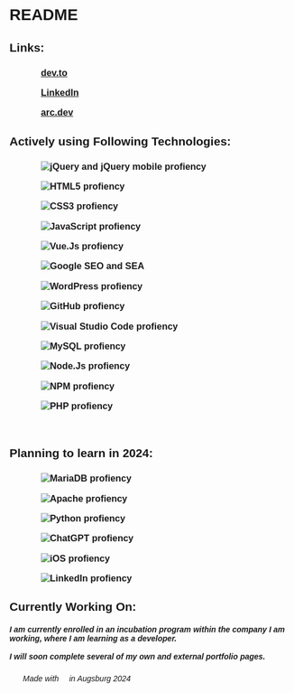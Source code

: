 <!DOCTYPE html>
<html lang="en">

<head>
    <meta charset="UTF-8">
    <meta name="viewport" content="width=device-width, initial-scale=1.0">
    <link rel="preconnect" href="https://fonts.googleapis.com">
    <link rel="preconnect" href="https://fonts.gstatic.com" crossorigin>
    <link href="https://fonts.googleapis.com/css2?family=Montserrat:wght@200;300&display=swap" rel="stylesheet">
    <link rel="stylesheet" href="style/style.css">
</head>

<body style="font-family: 'Montserrat', sans-serif;">
    <h1>README</h1>
    <h2>Links:</h2>
    <h3>
        <ul class="content">
            <ul class="link"><a href="https://dev.to/orotibor" class="Links">dev.to</a></ul>
            <ul class="link"><a href="https://www.linkedin.com/in/orotibor/" class="Links">LinkedIn</a></ul>
            <ul class="link"><a href="https://arc.dev/@tibororosz">arc.dev</a></ul>
        </ul>
    </h3>
    <h2>Actively using Following Technologies:</h2>
    <h3>
        <ul class="prof">
            <ul class="profiency"><img
                    src="https://img.shields.io/badge/jquery-%230769AD.svg?style=for-the-badge&logo=jquery&logoColor=white"
                    alt="jQuery and jQuery mobile profiency"></ul>
            <ul class="profiency"><img
                    src="https://img.shields.io/badge/html5-%23E34F26.svg?style=for-the-badge&logo=html5&logoColor=white"
                    alt="HTML5 profiency"></ul>
            <ul class="profiency"><img
                    src="https://img.shields.io/badge/css3-%231572B6.svg?style=for-the-badge&logo=css3&logoColor=white"
                    alt="CSS3 profiency"></ul>
            <ul class="profiency"><img
                    src="https://img.shields.io/badge/javascript-%23323330.svg?style=for-the-badge&logo=javascript&logoColor=%23F7DF1E"
                    alt="JavaScript profiency"></ul>
            <ul class="profiency"><img
                    src="https://img.shields.io/badge/vuejs-%2335495e.svg?style=for-the-badge&logo=vuedotjs&logoColor=%234FC08D"
                    alt="Vue.Js profiency"></ul>
            <ul class="profiency"><img
                    src="https://img.shields.io/badge/google-4285F4?style=for-the-badge&logo=google&logoColor=white"
                    alt="Google SEO and SEA"></ul>
            <ul class="profiency"><img
                    src="https://img.shields.io/badge/WordPress-%23117AC9.svg?style=for-the-badge&logo=WordPress&logoColor=white"
                    alt="WordPress profiency"></ul>
            <ul class="profiency"><img
                    src="https://img.shields.io/badge/github-%23121011.svg?style=for-the-badge&logo=github&logoColor=white"
                    alt="GitHub profiency"></ul>
            <ul class="profiency"><img
                    src="https://img.shields.io/badge/Visual%20Studio%20Code-0078d7.svg?style=for-the-badge&logo=visual-studio-code&logoColor=white"
                    alt="Visual Studio Code profiency"></ul>
            <ul class="profiency"><img
                    src="https://img.shields.io/badge/mysql-%2300f.svg?style=for-the-badge&logo=mysql&logoColor=white"
                    alt="MySQL profiency"></ul>
            <ul class="profiency"><img
                    src="https://img.shields.io/badge/node.js-6DA55F?style=for-the-badge&logo=node.js&logoColor=white"
                    alt="Node.Js profiency"></ul>
            <ul class="profiency"><img
                    src="https://img.shields.io/badge/NPM-%23CB3837.svg?style=for-the-badge&logo=npm&logoColor=white"
                    alt="NPM profiency"></ul>
            <ul class="profiency"><img
                    src="https://img.shields.io/badge/php-%23777BB4.svg?style=for-the-badge&logo=php&logoColor=white"
                    alt="PHP profiency"></ul>
            <ul class="profiency"><img src="" alt=""></ul>
            <ul class="profiency"><img src="" alt=""></ul>
        </ul>
    </h3>
    <h2>Planning to learn in 2024:</h2>
    <h3>
        <ul class="prof">
            <ul class="profiency"><img
                    src="https://img.shields.io/badge/MariaDB-003545?style=for-the-badge&logo=mariadb&logoColor=white"
                    alt="MariaDB profiency"></ul>
            <ul class="profiency"><img
                    src="https://img.shields.io/badge/apache-%23D42029.svg?style=for-the-badge&logo=apache&logoColor=white"
                    alt="Apache profiency"></ul>
            <ul class="profiency"><img
                    src="https://img.shields.io/badge/python-3670A0?style=for-the-badge&logo=python&logoColor=ffdd54"
                    alt="Python profiency"></ul>
            <ul class="profiency"><img
                    src="https://img.shields.io/badge/chatGPT-74aa9c?style=for-the-badge&logo=openai&logoColor=white"
                    alt="ChatGPT profiency"></ul>
            <ul class="profiency"><img
                    src="https://img.shields.io/badge/iOS-000000?style=for-the-badge&logo=ios&logoColor=white"
                    alt="iOS profiency"></ul>
            <ul class="profiency"><img
                    src="https://img.shields.io/badge/linkedin-%230077B5.svg?style=for-the-badge&logo=linkedin&logoColor=white"
                    alt="LinkedIn profiency"></ul>
        </ul>
    </h3>
    <h2>Currently Working On:</h2>
    <h5>I am currently enrolled in an incubation program within the company I am working, where I am learning as a
        developer. <br> <br> I will soon complete several of my own and external portfolio pages.</h6>
        <h6>
            <ul>Made with &#x1F493 in Augsburg 2024</ul>
        </h6>

</body>

</html>
